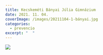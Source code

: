 ```yaml
---
title: Kecskeméti Bányai Júlia Gimnázium
date: 2021. 11. 04.
coverImage: /images/20211104-1-bányai.jpg
categories:
  - prevencio
excerpt: "  "
---
```

 

![](/images/20211104-3-bányai.jpg)
